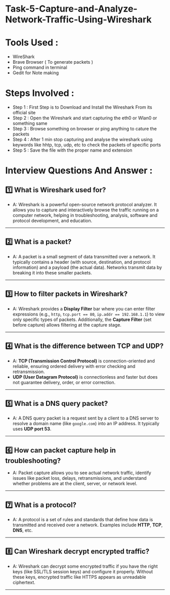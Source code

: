 # Task-5-Capture-and-Analyze-Network-Traffic-Using-Wireshark

# Tools Used :
- WireShark
- Brave Browser ( To generate packets )
- Ping command in terminal
- Gedit for Note making

# Steps Involved :
- Step 1 : First Step is to Download and Install the Wireshark From its official site 
- Step 2 : Open the Wireshark and start capturing the eth0 or Wlan0 or something same 
- Step 3 : Browse something on browser or ping anything to cature the packets 
- Step 4 : After 1 min stop capturing and analyse the wireshark using keywords like hhtp, tcp, udp, etc to check the packets of specific ports
- Step 5 : Save the file with the proper name and extension 

# Interview Questions And Answer :

## 1️⃣ What is Wireshark used for?
- A: Wireshark is a powerful open-source network protocol analyzer. It allows you to capture and interactively browse the traffic running on a computer network, helping in troubleshooting, analysis, software and protocol development, and education.

---

## 2️⃣ What is a packet?
- A: A packet is a small segment of data transmitted over a network. It typically contains a header (with source, destination, and protocol information) and a payload (the actual data). Networks transmit data by breaking it into these smaller packets.

---

## 3️⃣ How to filter packets in Wireshark?
- A: Wireshark provides a **Display Filter** bar where you can enter filter expressions (e.g., `http`, `tcp.port == 80`, `ip.addr == 192.168.1.1`) to view only specific types of packets. Additionally, the **Capture Filter** (set before capture) allows filtering at the capture stage.

---

## 4️⃣ What is the difference between TCP and UDP?
- A:  **TCP (Transmission Control Protocol)** is connection-oriented and reliable, ensuring ordered delivery with error checking and retransmission.
- **UDP (User Datagram Protocol)** is connectionless and faster but does not guarantee delivery, order, or error correction.

---

## 5️⃣ What is a DNS query packet?
- A: A DNS query packet is a request sent by a client to a DNS server to resolve a domain name (like `google.com`) into an IP address. It typically uses **UDP port 53**.

---

## 6️⃣ How can packet capture help in troubleshooting?
- A: Packet capture allows you to see actual network traffic, identify issues like packet loss, delays, retransmissions, and understand whether problems are at the client, server, or network level.

---

## 7️⃣ What is a protocol?
- A: A protocol is a set of rules and standards that define how data is transmitted and received over a network. Examples include **HTTP**, **TCP**, **DNS**, etc.

---

## 8️⃣ Can Wireshark decrypt encrypted traffic?
- A: Wireshark can decrypt some encrypted traffic if you have the right keys (like SSL/TLS session keys) and configure it properly. Without these keys, encrypted traffic like HTTPS appears as unreadable ciphertext.

---
